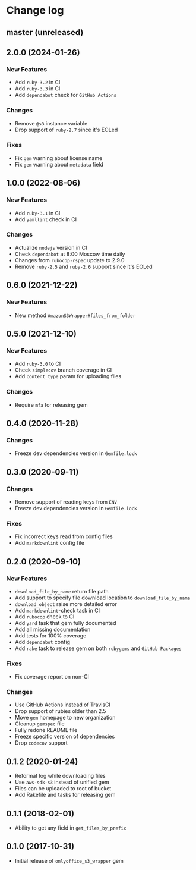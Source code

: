 # Change log

## master (unreleased)

## 2.0.0 (2024-01-26)

### New Features

* Add `ruby-3.2` in CI
* Add `ruby-3.3` in CI
* Add `dependabot` check for `GitHub Actions`

### Changes

* Remove `@s3` instance variable
* Drop support of `ruby-2.7` since it's EOLed

### Fixes

* Fix `gem` warning about license name
* Fix `gem` warning about `metadata` field

## 1.0.0 (2022-08-06)

### New Features

* Add `ruby-3.1` in CI
* Add `yamllint` check in CI

### Changes

* Actualize `nodejs` version in CI
* Check `dependabot` at 8:00 Moscow time daily
* Changes from `rubocop-rspec` update to 2.9.0
* Remove `ruby-2.5` and `ruby-2.6` support since it's EOLed

## 0.6.0 (2021-12-22)

### New Features

* New method `AmazonS3Wrapper#files_from_folder`

## 0.5.0 (2021-12-10)

### New Features

* Add `ruby-3.0` to CI
* Check `simplecov` branch coverage in CI
* Add `content_type` param for uploading files

### Changes

* Require `mfa` for releasing gem

## 0.4.0 (2020-11-28)

### Changes

* Freeze dev dependencies version in `Gemfile.lock`

## 0.3.0 (2020-09-11)

### Changes

* Remove support of reading keys from `ENV`
* Freeze dev dependencies version in `Gemfile.lock`

### Fixes

* Fix incorrect keys read from config files
* Add `markdownlint` config file

## 0.2.0 (2020-09-10)

### New Features

* `download_file_by_name` return file path
* Add support to specify file download
  location to `download_file_by_name`
* `download_object` raise more detailed error
* Add `markdownlint`-check task in CI
* Add `rubocop` check to CI
* Add `yard` task that gem fully documented
* Add all missing documentation
* Add tests for 100% coverage
* Add `dependabot` config
* Add `rake` task to release gem on
  both `rubygems` and `GitHub Packages`

### Fixes

* Fix coverage report on non-CI

### Changes

* Use GitHub Actions instead of TravisCI
* Drop support of rubies older than 2.5
* Move `gem` homepage to new organization
* Cleanup `gemspec` file
* Fully redone README file
* Freeze specific version of dependencies
* Drop `codecov` support

## 0.1.2 (2020-01-24)

* Reformat log while downloading files
* Use `aws-sdk-s3` instead of unified gem
* Files can be uploaded to root of bucket
* Add Rakefile and tasks for releasing gem

## 0.1.1 (2018-02-01)

* Ability to get any field in `get_files_by_prefix`

## 0.1.0 (2017-10-31)

* Initial release of `onlyoffice_s3_wrapper` gem
